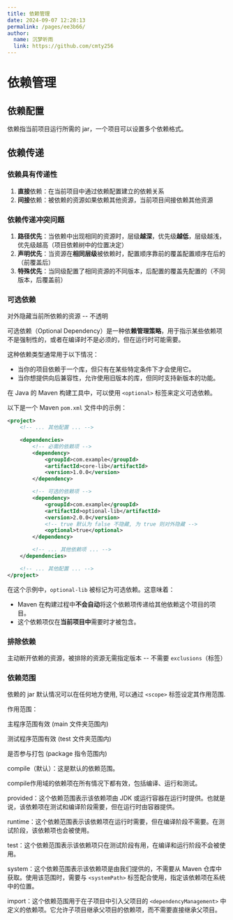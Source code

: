 ```yaml
---
title: 依赖管理
date: 2024-09-07 12:28:13
permalink: /pages/ee3b66/
author: 
  name: 沉梦听雨
  link: https://github.com/cmty256
---
```

# 依赖管理

## 依赖配置

依赖指当前项目运行所需的 jar，一个项目可以设置多个依赖格式。



## 依赖传递

### 依赖具有传递性

1. **直接**依赖：在当前项目中通过依赖配置建立的依赖关系
2. **间接**依赖：被依赖的资源如果依赖其他资源，当前项目间接依赖其他资源

### 依赖传递冲突问题

1. **路径优先**：当依赖中出现相同的资源时，层级**越深**，优先级**越低**，层级越浅，优先级越高（项目依赖树中的位置决定）
2. **声明优先**：当资源在**相同层级**被依赖时，配置顺序靠前的覆盖配置顺序在后的（前覆盖后）
3. **特殊优先**：当同级配置了相同资源的不同版本，后配置的覆盖先配置的（不同版本，后覆盖前）

### 可选依赖

对外隐藏当前所依赖的资源 -- 不透明

可选依赖（Optional Dependency）是一种依**赖管理策略**，用于指示某些依赖项不是强制性的，或者在编译时不是必须的，但在运行时可能需要。

这种依赖类型通常用于以下情况：

- 当你的项目依赖于一个库，但只有在某些特定条件下才会使用它。
- 当你想提供向后兼容性，允许使用旧版本的库，但同时支持新版本的功能。

在 Java 的 Maven 构建工具中，可以使用 `<optional>` 标签来定义可选依赖。

以下是一个 Maven `pom.xml` 文件中的示例：

```xml
<project>
    <!-- ... 其他配置 ... -->

    <dependencies>
        <!-- 必需的依赖项 -->
        <dependency>
            <groupId>com.example</groupId>
            <artifactId>core-lib</artifactId>
            <version>1.0.0</version>
        </dependency>

        <!-- 可选的依赖项 -->
        <dependency>
            <groupId>com.example</groupId>
            <artifactId>optional-lib</artifactId>
            <version>2.0.0</version>
            <!-- true 默认为 false 不隐藏, 为 true 则对外隐藏 -->
            <optional>true</optional>
        </dependency>

        <!-- ... 其他依赖项 ... -->
    </dependencies>

    <!-- ... 其他配置 ... -->
</project>
```

在这个示例中，`optional-lib`  被标记为可选依赖。这意味着：

- Maven 在构建过程中**不会自动**将这个依赖项传递给其他依赖这个项目的项目。
- 这个依赖项仅在**当前项目中**需要时才被包含。

### 排除依赖

主动断开依赖的资源，被排除的资源无需指定版本 -- 不需要 `exclusions`（标签）

### 依赖范围

依赖的 jar 默认情况可以在任何地方使用, 可以通过 `<scope>` 标签设定其作用范围.

作用范围：

主程序范围有效 (main 文件夹范围内)

测试程序范围有效 (test 文件夹范围内)

是否参与打包 (package 指令范围内)

compile（默认）：这是默认的依赖范围。

compile作用域的依赖项在所有情况下都有效，包括编译、运行和测试。

provided：这个依赖范围表示该依赖项由 JDK 或运行容器在运行时提供。也就是说，该依赖项在测试和编译阶段需要，但在运行时由容器提供。

runtime：这个依赖范围表示该依赖项在运行时需要，但在编译阶段不需要。在测试阶段，该依赖项也会被使用。

test：这个依赖范围表示该依赖项只在测试阶段有用，在编译和运行阶段不会被使用。

system：这个依赖范围表示该依赖项是由我们提供的，不需要从 Maven 仓库中获取。使用该范围时，需要与 `<systemPath>` 标签配合使用，指定该依赖项在系统中的位置。

import：这个依赖范围用于在子项目中引入父项目的 `<dependencyManagement>` 中定义的依赖项。它允许子项目继承父项目的依赖项，而不需要直接继承父项目。

```

```

